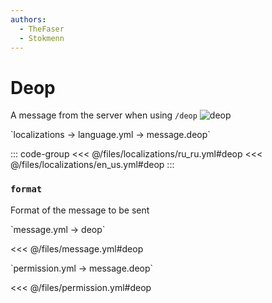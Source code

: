 ```yaml
---
authors:
  - TheFaser
  - Stokmenn
---
```


# Deop 

<!--@include: @/parts/vanillaWarn.md#command-->

A message from the server when using `/deop`
![deop](/deop.png)

[//]: # (localization)
<!--@include: @/parts/words.md#localization--> 
<!--@include: @/parts/words.md#path--> `localizations → language.yml → message.deop`

<!--@include: @/parts/words.md#default--> 

::: code-group
<<< @/files/localizations/ru_ru.yml#deop
<<< @/files/localizations/en_us.yml#deop
:::

### `format`

Format of the message to be sent

[//]: # (message.yml)
<!--@include: @/parts/words.md#setting-->
<!--@include: @/parts/words.md#path--> `message.yml → deop`

<!--@include: @/parts/words.md#default-->
<<< @/files/message.yml#deop

<!--@include: @/parts/enable.md-->
<!--@include: @/parts/destination.md-->
<!--@include: @/parts/sound.md-->

[//]: # (permission.yml)
<!--@include: @/parts/words.md#permission-->
<!--@include: @/parts/words.md#path--> `permission.yml → message.deop`

<!--@include: @/parts/words.md#default-->
<<< @/files/permission.yml#deop

<!--@include: @/parts/permission/permissionTier3.md-->
<!--@include: @/parts/permission/sound.md-->
